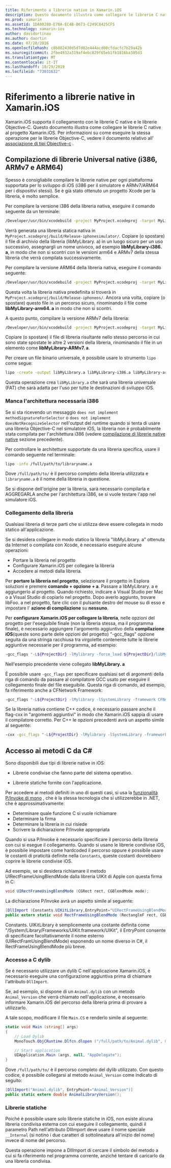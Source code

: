 ```yaml
---
title: Riferimento a librerie native in Xamarin.iOS
description: Questo documento illustra come collegare le librerie C native in un'applicazione Xamarin.iOS. Viene descritto come compilare librerie native universali e accedere ai metodi C da C#.
ms.prod: xamarin
ms.assetid: 1DA80280-E78A-EC4B-8673-C249C8425CF5
ms.technology: xamarin-ios
author: davidortinau
ms.author: daortin
ms.date: 07/28/2016
ms.openlocfilehash: c8b882430d5d7d02e444acd00cfdacfc7b29a42b
ms.sourcegitcommit: 2fbe4932a319af4ebc829f65eb1fb1816ba305d3
ms.translationtype: MT
ms.contentlocale: it-IT
ms.lasthandoff: 10/29/2019
ms.locfileid: "73031632"
---
```

# <a name="referencing-native-libraries-in-xamarinios"></a>Riferimento a librerie native in Xamarin.iOS

Xamarin.iOS supporta il collegamento con le librerie C native e le librerie Objective-C. Questo documento illustra come collegare le librerie C native al progetto Xamarin.iOS. Per informazioni su come eseguire la stessa operazione per le librerie Objective-C, vedere il documento relativo all' [associazione di tipi Objective-c](~/ios/platform/binding-objective-c/index.md) .

<a name="building_native" />

## <a name="building-universal-native-libraries-i386-armv7-and-arm64"></a>Compilazione di librerie Universal native (i386, ARMv7 e ARM64)

Spesso è consigliabile compilare le librerie native per ogni piattaforma supportata per lo sviluppo di iOS (i386 per il simulatore e ARMv7/ARM64 per i dispositivi stessi). Se è già stato ottenuto un progetto Xcode per la libreria, è molto semplice.

Per compilare la versione i386 della libreria nativa, eseguire il comando seguente da un terminale:

```bash
/Developer/usr/bin/xcodebuild -project MyProject.xcodeproj -target MyLibrary -sdk iphonesimulator -arch i386 -configuration Release clean build
```

Verrà generata una libreria statica nativa in `MyProject.xcodeproj/build/Release-iphonesimulator/`. Copiare (o spostare) il file di archivio della libreria (libMyLibrary. a) in un luogo sicuro per un uso successivo, assegnargli un nome univoco, ad esempio **libMyLibrary-i386. a**, in modo che non si scontri con le versioni arm64 e ARMv7 della stessa libreria che verrà compilata successivamente.

Per compilare la versione ARM64 della libreria nativa, eseguire il comando seguente:

```bash
/Developer/usr/bin/xcodebuild -project MyProject.xcodeproj -target MyLibrary -sdk iphoneos -arch arm64 -configuration Release clean build
```

Questa volta la libreria nativa predefinita si troverà in `MyProject.xcodeproj/build/Release-iphoneos/`. Ancora una volta, copiare (o spostare) questo file in un percorso sicuro, rinominando il file come **libMyLibrary-arm64. a** in modo che non si scontri.

A questo punto, compilare la versione ARMv7 della libreria:

```bash
/Developer/usr/bin/xcodebuild -project MyProject.xcodeproj -target MyLibrary -sdk iphoneos -arch armv7 -configuration Release clean build
```

Copiare (o spostare) il file di libreria risultante nello stesso percorso in cui sono state spostate le altre 2 versioni della libreria, rinominando il file in un elemento come **libMyLibrary-ARMv7. a**.

Per creare un file binario universale, è possibile usare lo strumento `lipo` come segue:

```bash
lipo -create -output libMyLibrary.a libMyLibrary-i386.a libMyLibrary-arm64.a libMyLibrary-armv7.a
```

Questa operazione crea `libMyLibrary.a` che sarà una libreria universale (FAT) che sarà adatta per l'uso per tutte le destinazioni di sviluppo iOS.

### <a name="missing-required-architecture-i386"></a>Manca l'architettura necessaria i386

Se si sta ricevendo un messaggio `does not implement methodSignatureForSelector` o `does not implement doesNotRecognizeSelector` nell'output del runtime quando si tenta di usare una libreria Objective-C nel simulatore iOS, la libreria non è probabilmente stata compilata per l'architettura i386 (vedere [compilazione di librerie native native](#building_native) sezione precedente).

Per controllare le architetture supportate da una libreria specifica, usare il comando seguente nel terminale:

```bash
lipo -info /full/path/to/libraryname.a
```

Dove `/full/path/to/` è il percorso completo della libreria utilizzata e `libraryname.a` è il nome della libreria in questione.

Se si dispone dell'origine per la libreria, sarà necessario compilarla e AGGREGARLA anche per l'architettura i386, se si vuole testare l'app nel simulatore iOS.

### <a name="linking-your-library"></a>Collegamento della libreria

Qualsiasi libreria di terze parti che si utilizza deve essere collegata in modo statico all'applicazione. 

Se si desidera collegare in modo statico la libreria "libMyLibrary. a" ottenuta da Internet o compilata con Xcode, è necessario eseguire alcune operazioni:

- Portare la libreria nel progetto
- Configurare Xamarin.iOS per collegare la libreria
- Accedere ai metodi dalla libreria.

Per **portare la libreria nel progetto**, selezionare il progetto in Esplora soluzioni e premere **comando + opzione + a**. Passare a libMyLibrary. a e aggiungerlo al progetto. Quando richiesto, indicare a Visual Studio per Mac o a Visual Studio di copiarlo nel progetto. Dopo averlo aggiunto, trovare libFoo. a nel progetto, fare clic con il pulsante destro del mouse su di esso e impostare l' **azione di compilazione** su **nessuno**.

Per **configurare Xamarin.iOS per collegare la libreria**, nelle opzioni del progetto per l'eseguibile finale (non la libreria stessa, ma il programma finale), è necessario aggiungere l'argomento aggiuntivo della **compilazione iOS**(queste sono parte delle opzioni del progetto) "-gcc_flags" opzione seguita da una stringa racchiusa tra virgolette contenente tutte le librerie aggiuntive necessarie per il programma, ad esempio:

```bash
-gcc_flags "-L${ProjectDir} -lMylibrary -force_load ${ProjectDir}/libMyLibrary.a"
```

Nell'esempio precedente viene collegato **libMyLibrary. a**

È possibile usare `-gcc_flags` per specificare qualsiasi set di argomenti della riga di comando da passare al compilatore GCC usato per eseguire il collegamento finale del file eseguibile. Questa riga di comando, ad esempio, fa riferimento anche a CFNetwork Framework:

```bash
-gcc_flags "-L${ProjectDir} -lMylibrary -lSystemLibrary -framework CFNetwork -force_load ${ProjectDir}/libMyLibrary.a"
```

Se la libreria nativa contiene C++ codice, è necessario passare anche il flag-cxx in "argomenti aggiuntivi" in modo che Xamarin.iOS sappia di usare il compilatore corretto. Per C++ le opzioni precedenti avrà un aspetto simile al seguente:

```bash
-cxx -gcc_flags "-L${ProjectDir} -lMylibrary -lSystemLibrary -framework CFNetwork -force_load ${ProjectDir}/libMyLibrary.a"
```

<a name="Accessing_C_Methods_from_C#" />

## <a name="accessing-c-methods-from-c35"></a>Accesso ai metodi C da C&#35;

Sono disponibili due tipi di librerie native in iOS:

- Librerie condivise che fanno parte del sistema operativo.

- Librerie statiche fornite con l'applicazione.

Per accedere ai metodi definiti in uno di questi casi, si usa la [funzionalità P/Invoke di mono](https://www.mono-project.com/docs/advanced/pinvoke/) , che è la stessa tecnologia che si utilizzerebbe in .NET, che è approssimativamente:

- Determinare quale funzione C si vuole richiamare
- Determinare la firma
- Determinare la libreria in cui risiede
- Scrivere la dichiarazione P/Invoke appropriata

Quando si usa P/Invoke è necessario specificare il percorso della libreria con cui si esegue il collegamento. Quando si usano le librerie condivise iOS, è possibile impostare come hardcoded il percorso oppure è possibile usare le costanti di praticità definite nella `Constants`, queste costanti dovrebbero coprire le librerie condivise iOS.

Ad esempio, se si desidera richiamare il metodo UIRectFrameUsingBlendMode dalla libreria UIKit di Apple con questa firma in C:

```csharp
void UIRectFrameUsingBlendMode (CGRect rect, CGBlendMode mode);
```

La dichiarazione P/Invoke avrà un aspetto simile al seguente:

```csharp
[DllImport (Constants.UIKitLibrary,EntryPoint="UIRectFrameUsingBlendMode")]
public extern static void RectFrameUsingBlendMode (RectangleF rect, CGBlendMode blendMode);
```

Constants. UIKitLibrary è semplicemente una costante definita come "/System/Library/Frameworks/UIKit.framework/UIKit", il EntryPoint consente di specificare facoltativamente il nome esterno (UIRectFramUsingBlendMode) esponendo un nome diverso in C#, il RectFrameUsingBlendMode più breve.

<a name="Accessing_C_Dylibs" />

### <a name="accessing-c-dylibs"></a>Accesso a C dylib

Se è necessario utilizzare un dylib C nell'applicazione Xamarin.iOS, è necessario eseguire una configurazione aggiuntiva prima di chiamare l'attributo `DllImport`.

Se, ad esempio, si dispone di un `Animal.dylib` con un metodo `Animal_Version` che verrà chiamato nell'applicazione, è necessario informare Xamarin.iOS del percorso della libreria prima di provare a utilizzarlo.

A tale scopo, modificare il file `Main.CS` e renderlo simile al seguente:

```csharp
static void Main (string[] args)
{
    // Load Dylib
    MonoTouch.ObjCRuntime.Dlfcn.dlopen ("/full/path/to/Animal.dylib", 0);

    // Start application
    UIApplication.Main (args, null, "AppDelegate");
}
```

Dove `/full/path/to/` è il percorso completo del dylib utilizzato. Con questo codice, è possibile collegarsi al metodo `Animal_Version` come indicato di seguito:

```csharp
[DllImport("Animal.dylib", EntryPoint="Animal_Version")]
public static extern double AnimalLibraryVersion();
```

<a name="Static_Libraries" />

### <a name="static-libraries"></a>Librerie statiche

Poiché è possibile usare solo librerie statiche in iOS, non esiste alcuna libreria condivisa esterna con cui eseguire il collegamento, quindi il parametro Path nell'attributo DllImport deve usare il nome speciale `__Internal` (si notino i due caratteri di sottolineatura all'inizio del nome) invece di nome del percorso.

Questa operazione impone a DllImport di cercare il simbolo del metodo a cui si fa riferimento nel programma corrente, anziché tentare di caricarlo da una libreria condivisa.
